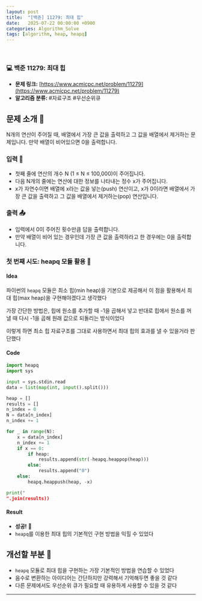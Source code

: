 ```yaml
---
layout: post
title:  "[백준] 11279: 최대 힙"
date:   2025-07-22 00:00:00 +0900
categories: Algorithm_Solve
tags: [algorithm, heap, heapq]
---
```


<br>

### 💻 백준 11279: 최대 힙

- **문제 링크:** [https://www.acmicpc.net/problem/11279](https://www.acmicpc.net/problem/11279)
- **알고리즘 분류:** #자료구조 #우선순위큐

## 문제 소개 🧐

N개의 연산이 주어질 때, 배열에서 가장 큰 값을 출력하고 그 값을 배열에서 제거하는 문제입니다. 만약 배열이 비어있으면 0을 출력합니다.

### 입력 📝

- 첫째 줄에 연산의 개수 N (1 ≤ N ≤ 100,000)이 주어집니다.
- 다음 N개의 줄에는 연산에 대한 정보를 나타내는 정수 x가 주어집니다.
- x가 자연수이면 배열에 x라는 값을 넣는(push) 연산이고, x가 0이라면 배열에서 가장 큰 값을 출력하고 그 값을 배열에서 제거하는(pop) 연산입니다.

### 출력 📤

- 입력에서 0이 주어진 횟수만큼 답을 출력합니다.
- 만약 배열이 비어 있는 경우인데 가장 큰 값을 출력하라고 한 경우에는 0을 출력합니다.

### 첫 번째 시도: heapq 모듈 활용 🚀

#### Idea

파이썬의 `heapq` 모듈은 최소 힙(min heap)을 기본으로 제공해서
이 점을 활용해서 최대 힙(max heap)을 구현해야겠다고 생각했다

가장 간단한 방법은, 힙에 원소를 추가할 때 -1을 곱해서 넣고
반대로 힙에서 원소를 꺼낼 때 다시 -1을 곱해 원래 값으로 되돌리는 방식이었다

이렇게 하면 최소 힙 자료구조를 그대로 사용하면서 최대 힙의 효과를 낼 수 있을거라 판단했다

#### Code

```python
import heapq
import sys

input = sys.stdin.read
data = list(map(int, input().split()))

heap = []
results = []
n_index = 0
N = data[n_index]
n_index += 1

for _ in range(N):
    x = data[n_index]
    n_index += 1
    if x == 0:
        if heap:
            results.append(str(-heapq.heappop(heap)))
        else:
            results.append("0")
    else:
        heapq.heappush(heap, -x)

print("
".join(results))
```

#### Result

- **성공!** 🎉
- `heapq`를 이용한 최대 힙의 기본적인 구현 방법을 익힐 수 있었다

## 개선할 부분 🤔

- `heapq` 모듈로 최대 힙을 구현하는 가장 기본적인 방법을 연습할 수 있었다
- 음수로 변환하는 아이디어는 간단하지만 강력해서 기억해두면 좋을 것 같다
- 다른 문제에서도 우선순위 큐가 필요할 때 유용하게 사용할 수 있을 것 같다

---